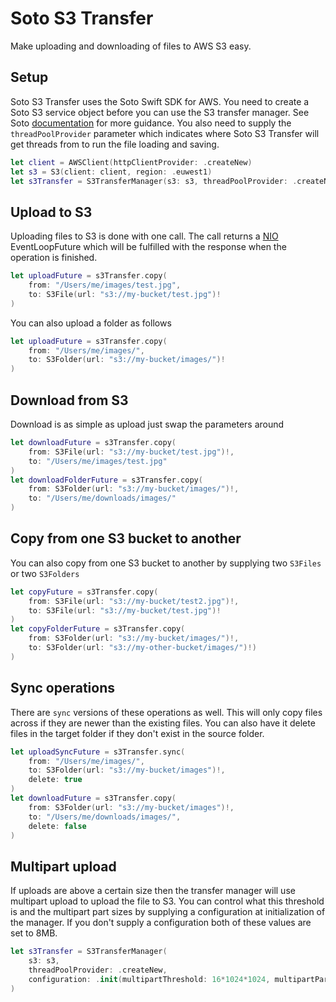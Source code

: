 # Soto S3 Transfer

Make uploading and downloading of files to AWS S3 easy.

## Setup

Soto S3 Transfer uses the Soto Swift SDK for AWS. You need to create a Soto S3 service object before you can use the S3 transfer manager. See Soto [documentation](https://github.com/soto-project/soto) for more guidance. You also need to supply the `threadPoolProvider` parameter which indicates where Soto S3 Transfer will get threads from to run the file loading and saving. 

```swift
let client = AWSClient(httpClientProvider: .createNew)
let s3 = S3(client: client, region: .euwest1)
let s3Transfer = S3TransferManager(s3: s3, threadPoolProvider: .createNew)
```

## Upload to S3

Uploading files to S3 is done with one call. The call returns a [NIO](https://github.com/apple/swift-nio) EventLoopFuture which will be fulfilled with the response when the operation is finished.
```swift
let uploadFuture = s3Transfer.copy(
    from: "/Users/me/images/test.jpg", 
    to: S3File(url: "s3://my-bucket/test.jpg")!
)
```
You can also upload a folder as follows
```swift
let uploadFuture = s3Transfer.copy(
    from: "/Users/me/images/", 
    to: S3Folder(url: "s3://my-bucket/images/")!
)
```

## Download from S3

Download is as simple as upload just swap the parameters around
```swift
let downloadFuture = s3Transfer.copy(
    from: S3File(url: "s3://my-bucket/test.jpg")!, 
    to: "/Users/me/images/test.jpg"
)
let downloadFolderFuture = s3Transfer.copy(
    from: S3Folder(url: "s3://my-bucket/images/")!, 
    to: "/Users/me/downloads/images/"
)
```

## Copy from one S3 bucket to another

You can also copy from one S3 bucket to another by supplying two `S3Files` or two `S3Folders`
```swift
let copyFuture = s3Transfer.copy(
    from: S3File(url: "s3://my-bucket/test2.jpg")!, 
    to: S3File(url: "s3://my-bucket/test.jpg")!
)
let copyFolderFuture = s3Transfer.copy(
    from: S3Folder(url: "s3://my-bucket/images/")!, 
    to: S3Folder(url: "s3://my-other-bucket/images/")!)
)
```

## Sync operations

There are `sync` versions of these operations as well. This will only copy files across if they are newer than the existing files. You can also have it delete files  in the target folder if they don't exist in the source folder.

```swift
let uploadSyncFuture = s3Transfer.sync(
    from: "/Users/me/images/", 
    to: S3Folder(url: "s3://my-bucket/images")!,
    delete: true
)
let downloadFuture = s3Transfer.copy(
    from: S3Folder(url: "s3://my-bucket/images")!, 
    to: "/Users/me/downloads/images/",
    delete: false
)
```

## Multipart upload

If uploads are above a certain size then the transfer manager will use multipart upload to upload the file to S3. You can control what this threshold is and the multipart part sizes by supplying a configuration at initialization of the manager. If you don't supply a configuration both of these values are set to 8MB.
```swift
let s3Transfer = S3TransferManager(
    s3: s3, 
    threadPoolProvider: .createNew,
    configuration: .init(multipartThreshold: 16*1024*1024, multipartPartSize: 16*1024*1024)
)
```
